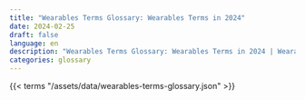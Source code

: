 ```yaml
---
title: "Wearables Terms Glossary: Wearables Terms in 2024"  
date: 2024-02-25
draft: false
language: en
description: "Wearables Terms Glossary: Wearables Terms in 2024 | Wearables Terms Glossary"
categories: glossary
---
```


{{< terms "/assets/data/wearables-terms-glossary.json" >}}